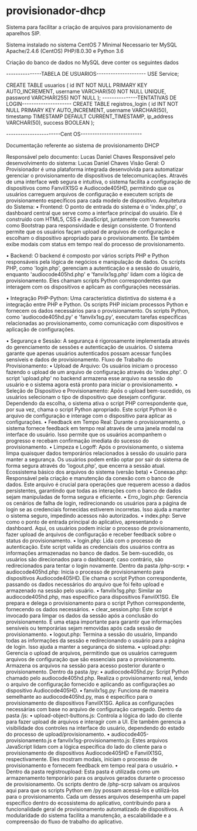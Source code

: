 # provisionador-dhcp
Sistema para facilitar a criação de arquivos para provisionamento de aparelhos SIP.


Sistema instalado no sistema CentOS 7 Minimal
Necessario ter MySQL Apache/2.4.6 (CentOS) PHP/8.0.30 e Python 3.6

Criação do banco de dados no MySQL deve conter os seguintes dados

---------------TABELA DE USUARIOS---------------------
USE Service;

CREATE TABLE usuarios (
    id INT NOT NULL PRIMARY KEY AUTO_INCREMENT,
    username VARCHAR(50) NOT NULL UNIQUE,
    password VARCHAR(255) NOT NULL
);
---------------TENTATIVAS DE LOGIN---------------------
CREATE TABLE registros_login (
    id INT NOT NULL PRIMARY KEY AUTO_INCREMENT,
    username VARCHAR(50),
    timestamp TIMESTAMP DEFAULT CURRENT_TIMESTAMP,
    ip_address VARCHAR(50),
    success BOOLEAN
);

-----------------------Cent OS--------------------------



Documentação referente ao sistema de provisionamento DHCP

Responsável pelo documento: Lucas Daniel Chaves
Responsável pelo desenvolvimento do sistema: Lucas Daniel Chaves
Visão Geral: O Provisionador é uma plataforma integrada desenvolvida para automatizar gerenciar o provisionamento de dispositivos de telecomunicações. Através de uma interface web segura e intuitiva, o sistema facilita a configuração de dispositivos como FanvilX1SG e Audiocode405HD, permitindo que os usuários carreguem arquivos de configuração e executem scripts de provisionamento específicos para cada modelo de dispositivo.
Arquitetura do Sistema:
•	Frontend: O ponto de entrada do sistema é o 'index.php', o dashboard central que serve como a interface principal do usuário. Ele é construído com HTML5, CSS e JavaScript, juntamente com frameworks como Bootstrap para responsividade e design consistente. O frontend permite que os usuários façam upload de arquivos de configuração e escolham o dispositivo apropriado para o provisionamento. Ele também exibe modais com status em tempo real do processo de provisionamento.

•	Backend: O backend é composto por vários scripts PHP e Python responsáveis pela lógica de negócios e manipulação de dados. Os scripts PHP, como 'login.php', gerenciam a autenticação e a sessão do usuário, enquanto 'audiocode405hd.php' e 'fanvilx1sg.php' lidam com a lógica de provisionamento. Eles chamam scripts Python correspondentes que interagem com os dispositivos e aplicam as configurações necessárias.


•	Integração PHP-Python: Uma característica distintiva do sistema é a integração entre PHP e Python. Os scripts PHP iniciam processos Python e fornecem os dados necessários para o provisionamento. Os scripts Python, como 'audiocode405hd.py' e 'fanvilx1sg.py', executam tarefas específicas relacionadas ao provisionamento, como comunicação com dispositivos e aplicação de configurações.

•	Segurança e Sessão: A segurança é rigorosamente implementada através do gerenciamento de sessões e autenticação de usuários. O sistema garante que apenas usuários autenticados possam acessar funções sensíveis e dados de provisionamento.
Fluxo de Trabalho do Provisionamento:
•	Upload de Arquivo: Os usuários iniciam o processo fazendo o upload de um arquivo de configuração através do 'index.php'. O script 'upload.php' no backend armazena esse arquivo na sessão do usuário e o sistema agora está pronto para iniciar o provisionamento.
•	Seleção de Dispositivo e Provisionamento: Após o upload bem-sucedido, os usuários selecionam o tipo de dispositivo que desejam configurar. Dependendo da escolha, o sistema ativa o script PHP correspondente que, por sua vez, chama o script Python apropriado. Este script Python lê o arquivo de configuração e interage com o dispositivo para aplicar as configurações.
•	Feedback em Tempo Real: Durante o provisionamento, o sistema fornece feedback em tempo real através de uma janela modal na interface do usuário. Isso permite que os usuários acompanhem o progresso e recebam confirmação imediata do sucesso do provisionamento.
•	Limpeza e Logoff: Após o provisionamento, o sistema limpa quaisquer dados temporários relacionados à sessão do usuário para manter a segurança. Os usuários podem então optar por sair do sistema de forma segura através do 'logout.php', que encerra a sessão atual.
Ecossistema básico dos arquivos do sistema (versão beta)
•	Conexao.php:
Responsável pela criação e manutenção da conexão com o banco de dados. Este arquivo é crucial para operações que requerem acesso a dados persistentes, garantindo que todas as interações com o banco de dados sejam manipuladas de forma segura e eficiente.
•	Erro_login.php:
Gerencia os cenários de falha de login, redirecionando os usuários para a página de login se as credenciais fornecidas estiverem incorretas. Isso ajuda a manter o sistema seguro, impedindo acessos não autorizados.
•	index.php:
Serve como o ponto de entrada principal do aplicativo, apresentando o dashboard. Aqui, os usuários podem iniciar o processo de provisionamento, fazer upload de arquivos de configuração e receber feedback sobre o status do provisionamento.
•	login.php:
Lida com o processo de autenticação. Este script valida as credenciais dos usuários contra as informações armazenadas no banco de dados. Se bem-sucedido, os usuários são direcionados para o dashboard; caso contrário, são redirecionados para tentar o login novamente.
Dentro da pasta /php-scrp:
•	audiocode405hd.php:
Inicia o processo de provisionamento para dispositivos Audiocode405HD. Ele chama o script Python correspondente, passando os dados necessários do arquivo que foi feito upload e armazenado na sessão pelo usuário.
•	fanvilx1sg.php:
Similar ao audiocode405hd.php, mas específico para dispositivos FanvilX1SG. Ele prepara e delega o provisionamento para o script Python correspondente, fornecendo os dados necessários.
•	clear_session.php:
Este script é invocado para limpar os dados da sessão após a conclusão do provisionamento. É uma etapa importante para garantir que informações sensíveis ou temporárias sejam removidas após cada sessão de provisionamento.
•	logout.php:
Termina a sessão do usuário, limpando todas as informações da sessão e redirecionando o usuário para a página de login. Isso ajuda a manter a segurança do sistema.
•	upload.php:
Gerencia o upload de arquivos, permitindo que os usuários carreguem arquivos de configuração que são essenciais para o provisionamento. Armazena os arquivos na sessão para acesso posterior durante o provisionamento.
Dentro da pasta /py:
•	audiocode405hd.py:
Script Python chamado pelo audiocode405hd.php. Realiza o provisionamento real, lendo o arquivo de configuração fornecido e aplicando as configurações ao dispositivo Audiocode405HD.
•	fanvilx1sg.py:
Funciona de maneira semelhante ao audiocode405hd.py, mas é específico para o provisionamento de dispositivos FanvilX1SG. Aplica as configurações necessárias com base no arquivo de configuração carregado.
Dentro da pasta /js:
•	upload-object-buttons.js:
Controla a lógica do lado do cliente para fazer upload de arquivos e interagir com a UI. Ele também gerencia a visibilidade dos controles na interface do usuário, dependendo do estado do processo de upload/provisionamento.
•	audiocode405-provisionamento.js e fanvilx1sg-provisionamento.js:
Estes arquivos JavaScript lidam com a lógica específica do lado do cliente para o provisionamento de dispositivos Audiocode405HD e FanvilX1SG, respectivamente. Eles mostram modais, iniciam o processo de provisionamento e fornecem feedback em tempo real para o usuário.
•	Dentro da pasta registroupload:
Esta pasta é utilizada como um armazenamento temporário para os arquivos gerados durante o processo de provisionamento. Os scripts dentro de /php-scrp salvam os arquivos aqui para que os scripts Python em /py possam acessá-los e utilizá-los para o provisionamento.
Cada um desses arquivos desempenha um papel específico dentro do ecossistema do aplicativo, contribuindo para a funcionalidade geral de provisionamento automatizado de dispositivos. A modularidade do sistema facilita a manutenção, a escalabilidade e a compreensão do fluxo de trabalho do aplicativo.

